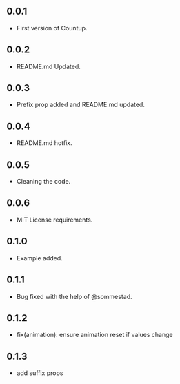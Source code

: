 ## 0.0.1

* First version of Countup.

## 0.0.2

* README.md Updated.

## 0.0.3

* Prefix prop added and README.md updated.

## 0.0.4

* README.md hotfix.

## 0.0.5

* Cleaning the code.

## 0.0.6

* MIT License requirements.

## 0.1.0

* Example added.

## 0.1.1

* Bug fixed with the help of @sommestad.

## 0.1.2

* fix(animation): ensure animation reset if values change

## 0.1.3

* add suffix props
